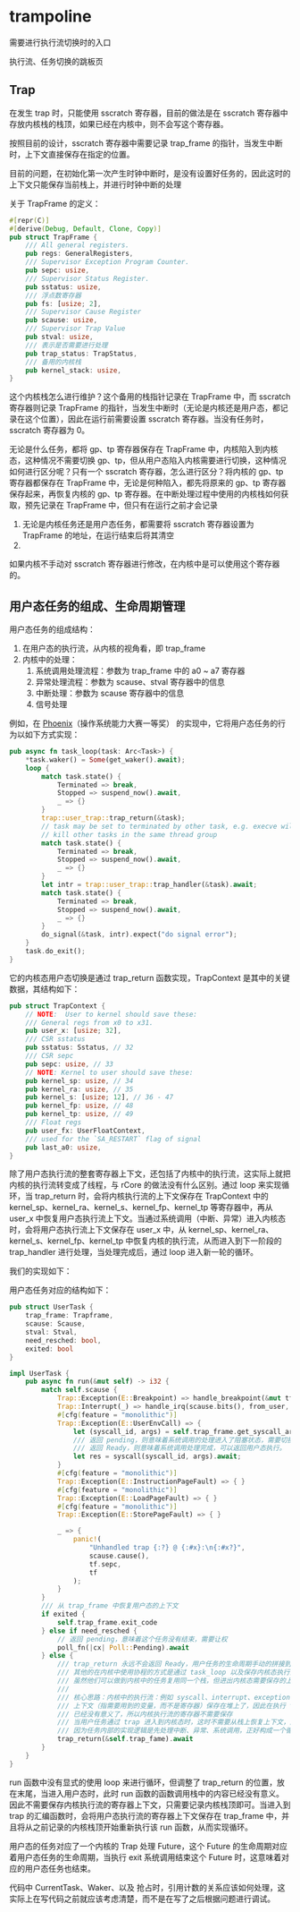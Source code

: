 # trampoline

需要进行执行流切换时的入口

执行流、任务切换的跳板页

## Trap

在发生 trap 时，只能使用 sscratch 寄存器，目前的做法是在 sscratch 寄存器中存放内核栈的栈顶，如果已经在内核中，则不会写这个寄存器。

按照目前的设计，sscratch 寄存器中需要记录 trap_frame 的指针，当发生中断时，上下文直接保存在指定的位置。

目前的问题，在初始化第一次产生时钟中断时，是没有设置好任务的，因此这时的上下文只能保存当前栈上，并进行时钟中断的处理

关于 TrapFrame 的定义：

```rust
#[repr(C)]
#[derive(Debug, Default, Clone, Copy)]
pub struct TrapFrame {
    /// All general registers.
    pub regs: GeneralRegisters,
    /// Supervisor Exception Program Counter.
    pub sepc: usize,
    /// Supervisor Status Register.
    pub sstatus: usize,
    /// 浮点数寄存器
    pub fs: [usize; 2],
    /// Supervisor Cause Register
    pub scause: usize,
    /// Supervisor Trap Value
    pub stval: usize,
    /// 表示是否需要进行处理
    pub trap_status: TrapStatus,
    /// 备用的内核栈
    pub kernel_stack: usize,
}
```

这个内核栈怎么进行维护？这个备用的栈指针记录在 TrapFrame 中，而 sscratch 寄存器则记录 TrapFrame 的指针，当发生中断时（无论是内核还是用户态，都记录在这个位置），因此在运行前需要设置 sscratch 寄存器。当没有任务时，sscratch 寄存器为 0。

无论是什么任务，都将 gp、tp 寄存器保存在 TrapFrame 中，内核陷入到内核态，这种情况不需要切换 gp、tp，但从用户态陷入内核需要进行切换，这种情况如何进行区分呢？只有一个 sscratch 寄存器，怎么进行区分？将内核的 gp、tp 寄存器都保存在 TrapFrame 中，无论是何种陷入，都先将原来的 gp、tp 寄存器保存起来，再恢复内核的 gp、tp 寄存器。在中断处理过程中使用的内核栈如何获取，预先记录在 TrapFrame 中，但只有在运行之前才会记录

1. 无论是内核任务还是用户态任务，都需要将 sscratch 寄存器设置为 TrapFrame 的地址，在运行结束后将其清空
2. 



如果内核不手动对 sscratch 寄存器进行修改，在内核中是可以使用这个寄存器的。


## 用户态任务的组成、生命周期管理

用户态任务的组成结构：

1. 在用户态的执行流，从内核的视角看，即 trap_frame
2. 内核中的处理：
   1. 系统调用处理流程：参数为 trap_frame 中的 a0 ~ a7 寄存器
   2. 异常处理流程：参数为 scause、stval 寄存器中的信息
   3. 中断处理：参数为 scause 寄存器中的信息
   4. 信号处理

例如，在 [Phoenix](https://gitlab.eduxiji.net/educg-group-26010-2376550/T202418123993075-2940)（操作系统能力大赛一等奖） 的实现中，它将用户态任务的行为以如下方式实现：

```rust
pub async fn task_loop(task: Arc<Task>) {
    *task.waker() = Some(get_waker().await);
    loop {
        match task.state() {
            Terminated => break,
            Stopped => suspend_now().await,
            _ => {}
        }
        trap::user_trap::trap_return(&task);
        // task may be set to terminated by other task, e.g. execve will 
        // kill other tasks in the same thread group
        match task.state() {
            Terminated => break,
            Stopped => suspend_now().await,
            _ => {}
        }
        let intr = trap::user_trap::trap_handler(&task).await;
        match task.state() {
            Terminated => break,
            Stopped => suspend_now().await,
            _ => {}
        }
        do_signal(&task, intr).expect("do signal error");
    }
    task.do_exit();
}
```

它的内核态用户态切换是通过 trap_return 函数实现，TrapContext 是其中的关键数据，其结构如下：

```rust
pub struct TrapContext {
    // NOTE:  User to kernel should save these:
    /// General regs from x0 to x31.
    pub user_x: [usize; 32],
    /// CSR sstatus
    pub sstatus: Sstatus, // 32
    /// CSR sepc
    pub sepc: usize, // 33
    // NOTE: Kernel to user should save these:
    pub kernel_sp: usize, // 34
    pub kernel_ra: usize, // 35
    pub kernel_s: [usize; 12], // 36 - 47
    pub kernel_fp: usize, // 48
    pub kernel_tp: usize, // 49
    /// Float regs
    pub user_fx: UserFloatContext,
    /// used for the `SA_RESTART` flag of signal 
    pub last_a0: usize,
}
```

除了用户态执行流的整套寄存器上下文，还包括了内核中的执行流，这实际上就把内核的执行流转变成了线程，与 rCore 的做法没有什么区别。通过 loop 来实现循环，当 trap_return 时，会将内核执行流的上下文保存在 TrapContext 中的 kernel_sp、kernel_ra、kernel_s、kernel_fp、kernel_tp 等寄存器中，再从 user_x 中恢复用户态执行流上下文。当通过系统调用（中断、异常）进入内核态时，会将用户态执行流上下文保存在 user_x 中，从 kernel_sp、kernel_ra、kernel_s、kernel_fp、kernel_tp 中恢复内核的执行流，从而进入到下一阶段的 trap_handler 进行处理，当处理完成后，通过 loop 进入新一轮的循环。

我们的实现如下：

用户态任务对应的结构如下：

```rust
pub struct UserTask {
    trap_frame: Trapframe,
    scause: Scause,
    stval: Stval,
    need_resched: bool,
    exited: bool
}

impl UserTask {
    pub async fn run(&mut self) -> i32 {
        match self.scause {
            Trap::Exception(E::Breakpoint) => handle_breakpoint(&mut tf.sepc),
            Trap::Interrupt(_) => handle_irq(scause.bits(), from_user, tf),
            #[cfg(feature = "monolithic")]
            Trap::Exception(E::UserEnvCall) => {
                let (syscall_id, args) = self.trap_frame.get_syscall_arg();
                /// 返回 pending，则意味着系统调用的处理进入了阻塞状态，需要切换到其他任务
                /// 返回 Ready，则意味着系统调用处理完成，可以返回用户态执行。
                let res = syscall(syscall_id, args).await;
            }
            #[cfg(feature = "monolithic")]
            Trap::Exception(E::InstructionPageFault) => { }
            #[cfg(feature = "monolithic")]
            Trap::Exception(E::LoadPageFault) => { }
            #[cfg(feature = "monolithic")]
            Trap::Exception(E::StorePageFault) => { }

            _ => {
                panic!(
                    "Unhandled trap {:?} @ {:#x}:\n{:#x?}",
                    scause.cause(),
                    tf.sepc,
                    tf
                );
            }
        }
        /// 从 trap_frame 中恢复用户态的上下文
        if exited {
            self.trap_frame.exit_code
        } else if need_resched {
            // 返回 pending，意味着这个任务没有结束，需要让权
            poll_fn(|cx| Poll::Pending).await
        } else {
            /// trap_return 永远不会返回 Ready，用户任务的生命周期手动的拼接到一起，而不是通过保存内核态的上下文将其拼接起来
            /// 其他的在内核中使用协程的方式是通过 task_loop 以及保存内核态执行流的上下文的方式进行，
            /// 虽然他们可以做到内核中的任务复用同一个栈，但进出内核态需要保存的上下文数量是这种方式的两倍
            /// 
            /// 核心思路：内核中的执行流：例如 syscall、interrupt、exception 的处理都是以协程的方式进行，在处理的过程中已经把
            /// 上下文（指需要用到的变量，而不是寄存器）保存在堆上了，因此在执行 trap_return 时，栈上的那些函数调用关系以及局部变量
            /// 已经没有意义了，所以内核执行流的寄存器不需要保存
            /// 当用户任务通过 trap 进入到内核态时，这时不需要从栈上恢复上下文，而是直接拿到栈顶的指针，直接开始运行这个任务
            /// 因为任务内部的实现逻辑是先处理中断、异常、系统调用，正好构成一个循环
            trap_return(&self.trap_fame).await
        }
    }
}
```

run 函数中没有显式的使用 loop 来进行循环，但调整了 trap_return 的位置，放在末尾，当进入用户态时，此时 run 函数的函数调用栈中的内容已经没有意义。因此不需要保存内核执行流的寄存器上下文，只需要记录内核栈顶即可。当进入到 trap 的汇编函数时，会将用户态执行流的寄存器上下文保存在 trap_frame 中，并且将从之前记录的内核栈顶开始重新执行该 run 函数，从而实现循环。

用户态的任务对应了一个内核的 Trap 处理 Future，这个 Future 的生命周期对应着用户态任务的生命周期，当执行 exit 系统调用结束这个 Future 时，这意味着对应的用户态任务也结束。


代码中 CurrentTask、Waker、以及 抢占时，引用计数的关系应该如何处理，这实际上在写代码之前就应该考虑清楚，而不是在写了之后根据问题进行调试。



